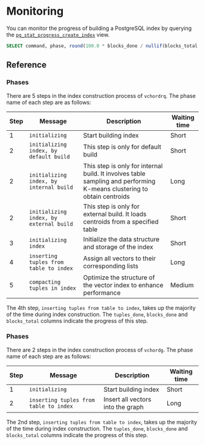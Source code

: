 # Monitoring

You can monitor the progress of building a PostgreSQL index by querying the [`pg_stat_progress_create_index`](https://www.postgresql.org/docs/current/progress-reporting.html#CREATE-INDEX-PROGRESS-REPORTING) view.

```SQL
SELECT command, phase, round(100.0 * blocks_done / nullif(blocks_total, 0), 1) AS "%" FROM pg_stat_progress_create_index;
```

## Reference

### Phases <badge type="info" text="vchordrq" />

There are 5 steps in the index construction process of `vchordrq`. The phase name of each step are as follows:

| Step | Message                                 | Description                                                                                                            | Waiting time |
| ---- | --------------------------------------- | ---------------------------------------------------------------------------------------------------------------------- | ------------ |
| 1    | `initializing`                          | Start building index                                                                                                   | Short        |
| 2    | `initializing index, by default build`  | This step is only for default build                                                                                    | Short        |
| 2    | `initializing index, by internal build` | This step is only for internal build. It involves table sampling and performing K-means clustering to obtain centroids | Long         |
| 2    | `initializing index, by external build` | This step is only for external build. It loads centroids from a specified table                                        | Short        |
| 3    | `initializing index`                    | Initialize the data structure and storage of the index                                                                 | Short        |
| 4    | `inserting tuples from table to index`  | Assign all vectors to their corresponding lists                                                                        | Long         |
| 5    | `compacting tuples in index`            | Optimize the structure of the vector index to enhance performance                                                      | Medium       |

The 4th step, `inserting tuples from table to index`, takes up the majority of the time during index construction. The `tuples_done`, `blocks_done` and `blocks_total` columns indicate the progress of this step.

### Phases <badge type="info" text="vchordg" />

There are 2 steps in the index construction process of `vchordg`. The phase name of each step are as follows:

| Step | Message                                | Description                       | Waiting time |
| ---- | -------------------------------------- | --------------------------------- | ------------ |
| 1    | `initializing`                         | Start building index              | Short        |
| 2    | `inserting tuples from table to index` | Insert all vectors into the graph | Long         |

The 2nd step, `inserting tuples from table to index`, takes up the majority of the time during index construction. The `tuples_done`, `blocks_done` and `blocks_total` columns indicate the progress of this step.
